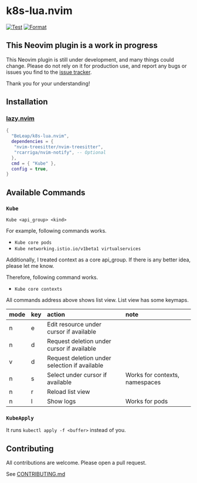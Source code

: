 # k8s-lua.nvim

[![Test](https://github.com/BeLeap/k8s-lua.nvim/actions/workflows/test.yaml/badge.svg)](https://github.com/BeLeap/k8s-lua.nvim/actions/workflows/test.yaml)
[![Format](https://github.com/BeLeap/k8s-lua.nvim/actions/workflows/format.yaml/badge.svg)](https://github.com/BeLeap/k8s-lua.nvim/actions/workflows/format.yaml)

## This Neovim plugin is a work in progress

This Neovim plugin is still under development, and many things could change.
Please do not rely on it for production use,
and report any bugs or issues you find to the [issue tracker](https://github.com/BeLeap/k8s-lua.nvim/issues).

Thank you for your understanding!

## Installation

### [lazy.nvim](https://github.com/folke/lazy.nvim)

```lua
{
  "BeLeap/k8s-lua.nvim",
  dependencies = {
   "nvim-treesitter/nvim-treesitter",
   "rcarriga/nvim-notify", -- Optional
  },
  cmd = { "Kube" },
  config = true,
}
```

## Available Commands

### `Kube`

```vim
Kube <api_group> <kind>
```

For example, following commands works.

- `Kube core pods`
- `Kube networking.istio.io/v1beta1 virtualservices`

Additionally, I treated context as a core api_group.
If there is any better idea, please let me know.

Therefore, following command works.

- `Kube core contexts`

All commands address above shows list view.
List view has some keymaps.

| mode | key | action                                         | note                           |
|:-----|:----|:-----------------------------------------------|:-------------------------------|
| n    | e   | Edit resource under cursor if available        |                                |
| n    | d   | Request deletion under cursor if available     |                                |
| v    | d   | Request deletion under selection if available  |                                |
| n    | s   | Select under cursor if available               | Works for contexts, namespaces |
| n    | r   | Reload list view                               |                                |
| n    | l   | Show logs                                      | Works for pods                 |

### `KubeApply`

It runs `kubectl apply -f <buffer>` instead of you.

## Contributing

All contributions are welcome.
Please open a pull request.

See [CONTRIBUTING.md](CONTRIBUTING.md)
